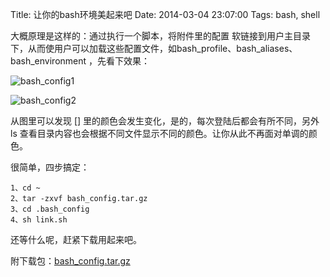 Title: 让你的bash环境美起来吧 
Date: 2014-03-04 23:07:00
Tags: bash, shell

大概原理是这样的：通过执行一个脚本，将附件里的配置 软链接到用户主目录下，从而使用户可以加载这些配置文件，如bash_profile、bash_aliases、bash_environment ，先看下效果：

![bash_config1](//static/uploads/2014/03/bash_config1.jpeg)

![bash_config2](//static/uploads/2014/03/bash_config2.jpeg)

从图里可以发现 [] 里的颜色会发生变化，是的，每次登陆后都会有所不同，另外ls 查看目录内容也会根据不同文件显示不同的颜色。让你从此不再面对单调的颜色。

很简单，四步搞定：
    
    
    1、cd ~
    2、tar -zxvf bash_config.tar.gz
    3、cd .bash_config
    4、sh link.sh
    

还等什么呢，赶紧下载用起来吧。

附下载包：[bash_config.tar.gz](http://www.lnmp100.com/static/uploads/2014/03/bash_config.tar.gz)
